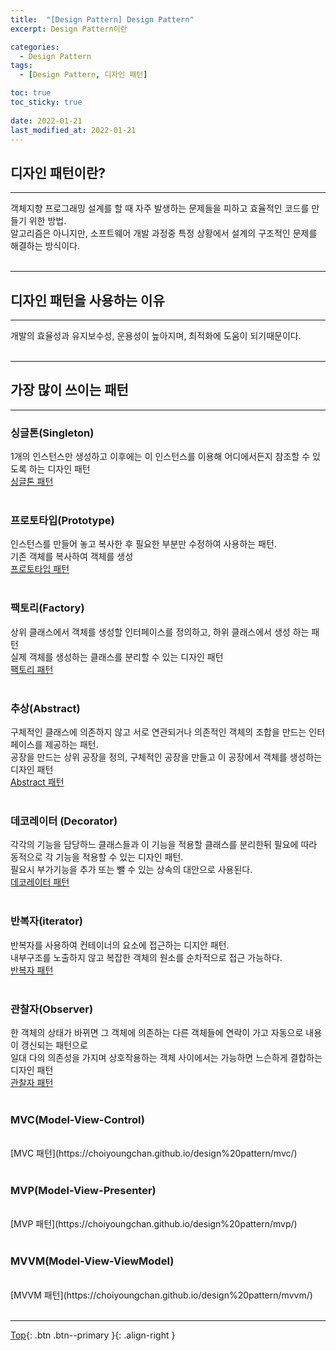 ```yaml
---
title:  "[Design Pattern] Design Pattern"
excerpt: Design Pattern이란

categories:
  - Design Pattern
tags:
  - [Design Pattern, 디자인 패턴]

toc: true
toc_sticky: true
 
date: 2022-01-21
last_modified_at: 2022-01-21
---
```



## 디자인 패턴이란?
---
객체지향 프로그래밍 설계를 할 때 자주 발생하는 문제들을 피하고 효율적인 코드를 만들기 위한 방법. <br>
알고리즘은 아니지만, 소프트웨어 개발 과정중 특정 상황에서 설계의 구조적인 문제를 해결하는 방식이다. <br>
<br>

---
## 디자인 패턴을 사용하는 이유
---
개발의 효율성과 유지보수성, 운용성이 높아지며, 최적화에 도움이 되기때문이다.<br>
<br>

---
## 가장 많이 쓰이는 패턴
---

### 싱글톤(Singleton)
1개의 인스턴스만 생성하고 이후에는 이 인스턴스를 이용해 어디에서든지 참조할 수 있도록 하는 디자인 패턴 <br>
[싱글톤 패턴](https://choiyoungchan.github.io/design%20pattern/singleton/)<br>
<br>


### 프로토타입(Prototype)
인스턴스를 만들어 놓고 복사한 후 필요한 부분만 수정하여 사용하는 패턴.<br>
기존 객체를 복사하여 객체를 생성<br>
[프로토타입 패턴](https://choiyoungchan.github.io/design%20pattern/prototype/) <br>
<br>

### 팩토리(Factory)
상위 클래스에서 객체를 생성할 인터페이스를 정의하고, 하위 클래스에서 생성 하는 패턴 <br>
실제 객체를 생성하는 클래스를 분리할 수 있는 디자인 패턴<br>
[팩토리 패턴](https://choiyoungchan.github.io/design%20pattern/factory/) <br>
<br>

### 추상(Abstract)
구체적인 클래스에 의존하지 않고 서로 연관되거나 의존적인 객체의 조합을 만드는 인터페이스를 제공하는 패턴. <br>
공장을 만드는 상위 공장을 정의, 구체적인 공장을 만들고 이 공장에서 객체를 생성하는 디자인 패턴<br>
[Abstract 패턴]() <br>
<br>

### 데코레이터 (Decorator)
각각의 기능을 담당하느 클래스들과 이 기능을 적용할 클래스를 분리한뒤 필요에 따라 동적으로 각 기능을 적용할 수 있는 디자인 패턴. <br>
필요시 부가기능을 추가 또는 뺄 수 있는 상속의 대안으로 사용된다. <br>
[데코레이터 패턴](https://choiyoungchan.github.io/design%20pattern/decorator/) <br>
<br>

### 반복자(iterator)
반복자를 사용하여 컨테이너의 요소에 접근하는 디지안 패턴.<br>
내부구조를 노출하지 않고 복잡한 객체의 원소를 순차적으로 접근 가능하다.<br>
[반복자 패턴](https://choiyoungchan.github.io/design%20pattern/iterator/) <br>
<br>

### 관찰자(Observer)
한 객체의 상태가 바뀌면 그 객체에 의존하는 다른 객체들에 연락이 가고 자동으로 내용이 갱신되는 패턴으로<br>
일대 다의 의존성을 가지며 상호작용하는 객체 사이에서는 가능하면 느슨하게 결합하는 디자인 패턴<br>
[관찰자 패턴](https://choiyoungchan.github.io/design%20pattern/observer/) <br>
<br>

### MVC(Model-View-Control)
<br>
[MVC 패턴](https://choiyoungchan.github.io/design%20pattern/mvc/) <br>
<br>

### MVP(Model-View-Presenter)
<br>
[MVP 패턴](https://choiyoungchan.github.io/design%20pattern/mvp/) <br>
<br>

### MVVM(Model-View-ViewModel)
<br>
[MVVM 패턴](https://choiyoungchan.github.io/design%20pattern/mvvm/) <br>
<br>


---
[Top](#){: .btn .btn--primary }{: .align-right
}